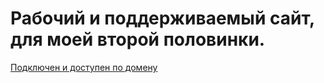 # Рабочий и поддерживаемый сайт, для моей второй половинки.

[Подключен и доступен по домену](https://juliawoker.ru/)
